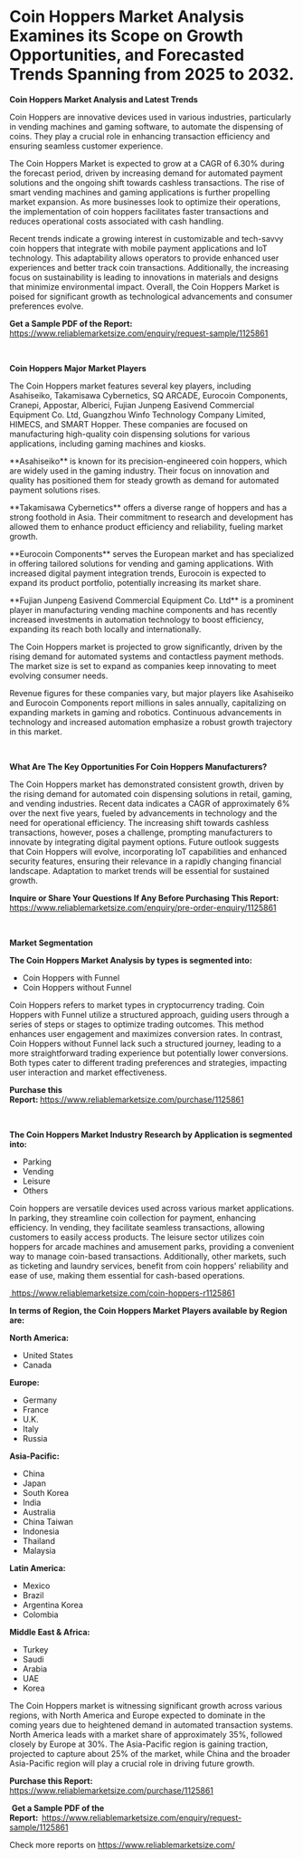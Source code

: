 <p><h1>Coin Hoppers Market Analysis Examines its Scope on Growth Opportunities, and Forecasted Trends Spanning from 2025 to 2032.</h1></p><p><strong>Coin Hoppers Market Analysis and Latest Trends</strong></p>
<p><p>Coin Hoppers are innovative devices used in various industries, particularly in vending machines and gaming software, to automate the dispensing of coins. They play a crucial role in enhancing transaction efficiency and ensuring seamless customer experience.</p><p>The Coin Hoppers Market is expected to grow at a CAGR of 6.30% during the forecast period, driven by increasing demand for automated payment solutions and the ongoing shift towards cashless transactions. The rise of smart vending machines and gaming applications is further propelling market expansion. As more businesses look to optimize their operations, the implementation of coin hoppers facilitates faster transactions and reduces operational costs associated with cash handling.</p><p>Recent trends indicate a growing interest in customizable and tech-savvy coin hoppers that integrate with mobile payment applications and IoT technology. This adaptability allows operators to provide enhanced user experiences and better track coin transactions. Additionally, the increasing focus on sustainability is leading to innovations in materials and designs that minimize environmental impact. Overall, the Coin Hoppers Market is poised for significant growth as technological advancements and consumer preferences evolve.</p></p>
<p><strong>Get a Sample PDF of the Report:&nbsp;</strong> <a href="https://www.reliablemarketsize.com/enquiry/request-sample/1125861?utm_campaign=2115&utm_medium=2&utm_source=Github&utm_content=ia&utm_term=15022025&utm_id=coin-hoppers">https://www.reliablemarketsize.com/enquiry/request-sample/1125861</a></p>
<p>&nbsp;</p>
<p><strong>Coin Hoppers Major Market Players</strong></p>
<p><p>The Coin Hoppers market features several key players, including Asahiseiko, Takamisawa Cybernetics, SQ ARCADE, Eurocoin Components, Cranepi, Appostar, Alberici, Fujian Junpeng Easivend Commercial Equipment Co. Ltd, Guangzhou Winfo Technology Company Limited, HIMECS, and SMART Hopper. These companies are focused on manufacturing high-quality coin dispensing solutions for various applications, including gaming machines and kiosks.</p><p>**Asahiseiko** is known for its precision-engineered coin hoppers, which are widely used in the gaming industry. Their focus on innovation and quality has positioned them for steady growth as demand for automated payment solutions rises. </p><p>**Takamisawa Cybernetics** offers a diverse range of hoppers and has a strong foothold in Asia. Their commitment to research and development has allowed them to enhance product efficiency and reliability, fueling market growth. </p><p>**Eurocoin Components** serves the European market and has specialized in offering tailored solutions for vending and gaming applications. With increased digital payment integration trends, Eurocoin is expected to expand its product portfolio, potentially increasing its market share.</p><p>**Fujian Junpeng Easivend Commercial Equipment Co. Ltd** is a prominent player in manufacturing vending machine components and has recently increased investments in automation technology to boost efficiency, expanding its reach both locally and internationally.</p><p>The Coin Hoppers market is projected to grow significantly, driven by the rising demand for automated systems and contactless payment methods. The market size is set to expand as companies keep innovating to meet evolving consumer needs. </p><p>Revenue figures for these companies vary, but major players like Asahiseiko and Eurocoin Components report millions in sales annually, capitalizing on expanding markets in gaming and robotics. Continuous advancements in technology and increased automation emphasize a robust growth trajectory in this market.</p></p>
<p>&nbsp;</p>
<p><strong>What Are The Key Opportunities For Coin Hoppers Manufacturers?</strong></p>
<p><p>The Coin Hoppers market has demonstrated consistent growth, driven by the rising demand for automated coin dispensing solutions in retail, gaming, and vending industries. Recent data indicates a CAGR of approximately 6% over the next five years, fueled by advancements in technology and the need for operational efficiency. The increasing shift towards cashless transactions, however, poses a challenge, prompting manufacturers to innovate by integrating digital payment options. Future outlook suggests that Coin Hoppers will evolve, incorporating IoT capabilities and enhanced security features, ensuring their relevance in a rapidly changing financial landscape. Adaptation to market trends will be essential for sustained growth.</p></p>
<p><strong>Inquire or Share Your Questions If Any Before Purchasing This Report:</strong> <a href="https://www.reliablemarketsize.com/enquiry/pre-order-enquiry/1125861?utm_campaign=2115&utm_medium=2&utm_source=Github&utm_content=ia&utm_term=15022025&utm_id=coin-hoppers">https://www.reliablemarketsize.com/enquiry/pre-order-enquiry/1125861</a></p>
<p>&nbsp;</p>
<p><strong>Market Segmentation</strong></p>
<p><strong>The Coin Hoppers Market Analysis by types is segmented into:</strong></p>
<p><ul><li>Coin Hoppers with Funnel</li><li>Coin Hoppers without Funnel</li></ul></p>
<p><p>Coin Hoppers refers to market types in cryptocurrency trading. Coin Hoppers with Funnel utilize a structured approach, guiding users through a series of steps or stages to optimize trading outcomes. This method enhances user engagement and maximizes conversion rates. In contrast, Coin Hoppers without Funnel lack such a structured journey, leading to a more straightforward trading experience but potentially lower conversions. Both types cater to different trading preferences and strategies, impacting user interaction and market effectiveness.</p></p>
<p><strong>Purchase this Report:&nbsp;</strong><a href="https://www.reliablemarketsize.com/purchase/1125861?utm_campaign=2115&utm_medium=2&utm_source=Github&utm_content=ia&utm_term=15022025&utm_id=coin-hoppers">https://www.reliablemarketsize.com/purchase/1125861</a></p>
<p>&nbsp;</p>
<p><strong>The Coin Hoppers Market Industry Research by Application is segmented into:</strong></p>
<p><ul><li>Parking</li><li>Vending</li><li>Leisure</li><li>Others</li></ul></p>
<p><p>Coin hoppers are versatile devices used across various market applications. In parking, they streamline coin collection for payment, enhancing efficiency. In vending, they facilitate seamless transactions, allowing customers to easily access products. The leisure sector utilizes coin hoppers for arcade machines and amusement parks, providing a convenient way to manage coin-based transactions. Additionally, other markets, such as ticketing and laundry services, benefit from coin hoppers' reliability and ease of use, making them essential for cash-based operations.</p></p>
<p><a href="https://www.reliablemarketsize.com/coin-hoppers-r1125861?utm_campaign=2115&utm_medium=2&utm_source=Github&utm_content=ia&utm_term=15022025&utm_id=coin-hoppers">&nbsp;https://www.reliablemarketsize.com/coin-hoppers-r1125861</a></p>
<p><strong>In terms of Region, the Coin Hoppers Market Players available by Region are:</strong></p>
<p>
    <p> <strong> North America: </strong>
        <ul>
            <li>United States</li>
            <li>Canada</li>
        </ul>
        </p> 
    <p> <strong> Europe: </strong>
        <ul>
            <li>Germany</li>
            <li>France</li>
            <li>U.K.</li>
            <li>Italy</li>
            <li>Russia</li>
        </ul>
        </p> 
    <p> <strong> Asia-Pacific: </strong>
        <ul>
            <li>China</li>
            <li>Japan</li>
            <li>South Korea</li>
            <li>India</li>
            <li>Australia</li>
            <li>China Taiwan</li>
            <li>Indonesia</li>
            <li>Thailand</li>
            <li>Malaysia</li>
        </ul>
        </p> 
    <p> <strong> Latin America: </strong>
        <ul>
            <li>Mexico</li>
            <li>Brazil</li>
            <li>Argentina Korea</li>
            <li>Colombia</li>
        </ul>
        </p> 
    <p> <strong> Middle East & Africa: </strong>
        <ul>
            <li>Turkey</li>
            <li>Saudi</li>
            <li>Arabia</li>
            <li>UAE</li>
            <li>Korea</li>
        </ul>
    </p>
    </p>
<p><p>The Coin Hoppers market is witnessing significant growth across various regions, with North America and Europe expected to dominate in the coming years due to heightened demand in automated transaction systems. North America leads with a market share of approximately 35%, followed closely by Europe at 30%. The Asia-Pacific region is gaining traction, projected to capture about 25% of the market, while China and the broader Asia-Pacific region will play a crucial role in driving future growth.</p></p>
<p><strong>Purchase this Report: </strong><a href="https://www.reliablemarketsize.com/purchase/1125861?utm_campaign=2115&utm_medium=2&utm_source=Github&utm_content=ia&utm_term=15022025&utm_id=coin-hoppers">https://www.reliablemarketsize.com/purchase/1125861</a></p>
<p>&nbsp;<strong>Get a Sample PDF of the Report:&nbsp;&nbsp;</strong><a href="https://www.reliablemarketsize.com/enquiry/request-sample/1125861?utm_campaign=2115&utm_medium=2&utm_source=Github&utm_content=ia&utm_term=15022025&utm_id=coin-hoppers">https://www.reliablemarketsize.com/enquiry/request-sample/1125861</a></p>
<p><strong></strong></p>
<p>Check more reports on <a href="https://www.reliablemarketsize.com/?utm_campaign=2115&utm_medium=2&utm_source=Github&utm_content=ia&utm_term=15022025&utm_id=coin-hoppers">https://www.reliablemarketsize.com/</a></p>
